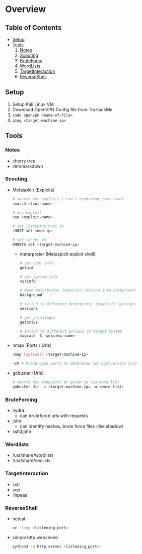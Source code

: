 # Overview

## Table of Contents
* [Setup](#setup)
* [Tools](#tools)
   1. [Notes](#notes)
   2. [Scouting](#scouting)
   3. [BruteForce](#bruteforcing)
   4. [WordLists](#wordlists)
   5. [TargetInteraction](#targetinteraction)
   6. [ReverseShell](#reverseshell)

## Setup
1. Setup Kali Linux VM
2. Download OpenVPN Config file from TryHackMe
3. `sudo openvpn <name-of-file>`
4. `ping <target-machine-ip>`

## Tools

### Notes
* cherry tree
* vim/markdown

### Scouting
* Metasploit (Exploits)
   ```sh
   # search for exploits / cve's regarding given tool
   search <tool-name>
   ```
   ```sh
   # use exploit
   use <exploit-name>
   ```
   ```sh
   # set listening host ip
   LHOST set <own-ip>
   ```
   ```sh
   # set target ip
   RHOSTS set <target-machine-ip>
   ```
   * meterpreter (Metasploit exploit shell)
      ```sh
      # get user info
      getuid
      ```
      ```sh
      # get system info
      sysinfo
      ```
      ```sh
      # move meterpreter (exploit) session into background
      background
      ```
      ```sh
      # switch to different meterpreter (exploit) sessions
      sessions
      ```
      ```sh
      # get privileges
      getprivs
      ```
      ```sh
      # switch to different process on target system
      migrate -N <process-name>
      ```

* nmap (Ports / Urls)
   ```sh
   nmap [options] <target-machine-ip>

   -sV # Probe open ports to determine service/version info
   ```

* gobuster (Urls)
   ```sh
   # search for endpoints at given ip via word-list
   gobuster dir -u <target-machine-ip> -w <word-list>
   ```

### BruteForcing
* hydra
    * can bruteforce urls with requests
* john
    * can identify hashes, brute force files (like shadow)
* ssh2john

### Wordlists
* /usr/share/wordlists
* /usr/share/seclists

### TargetInteraction
* ssh
* scp
* linpeas

### ReverseShell
* netcat
   ```sh
   nc -lnvp <listening_port>
   ```
* simple http webserver
   ```sh
   python3 -m http.server <listening_port>
   ```
